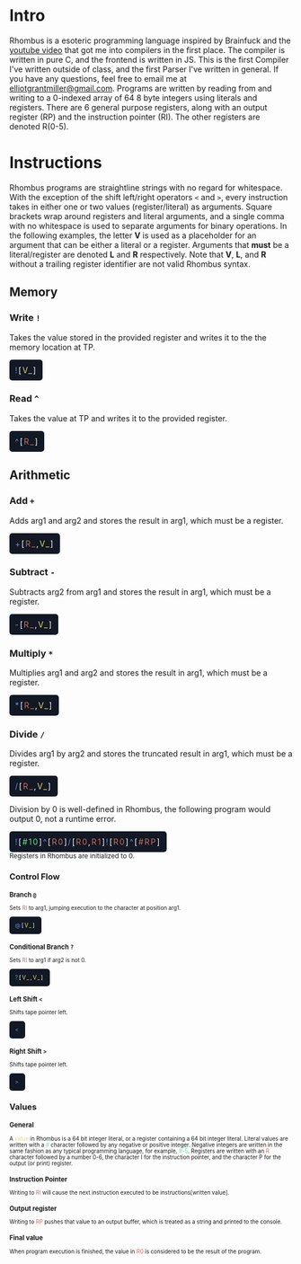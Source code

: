 <style>
    .reg { color: #CD6C5C;}
    .lit { color: #5FE792;}
    .inst { color: #5F8EE7;}
    .val { color: #E0DC75;}
    .snippet {
        background-color: #121824;
        color: white;
        padding: 10px;
        display: inline-block; /* Shrinks to fit content */
        border-radius: 5px; /* Optional rounded corners */
        letter-spacing: 2px
    }
</style>
# Intro

Rhombus is a esoteric programming language inspired by Brainfuck and the [youtube video](https://www.youtube.com/watch?v=QdnxjYj1pS0) that got me into compilers in the first place. The compiler is written in pure C, and the frontend is written in JS. This is the first Compiler I've written outside of class, and the first Parser I've written in general. If you have any questions, feel free to email me at [elliotgrantmiller@gmail.com](mailto:elliotgrantmiller@gmail.com). Programs are written by reading from and writing to a 0-indexed array of 64 8 byte integers using literals and registers. There are 6 general purpose registers, along with an output register (RP) and the instruction pointer (RI). The other registers are denoted R(0-5). 

# Instructions

Rhombus programs are straightline strings with no regard for whitespace. With the exception of the shift left/right operators `<` and `>`, 
every instruction takes in either one or two values (register/literal) as arguments. Square brackets wrap around registers and literal arguments, and a single comma with no whitespace is used to separate arguments for binary operations. In the following examples, the letter **V** is used as a placeholder for an argument that can be either a literal or a register. Arguments that **must** be a literal/register are denoted **L** and **R** respectively. Note that **V**, **L**, and **R** without a trailing register identifier are not valid Rhombus syntax.

## Memory

### Write `!` 

Takes the value stored in the provided register and writes it to the the memory location at TP. 

<div class="snippet">
    <span class="inst">!</span>[<span class="val">V_</span>]
</div>

### Read `^`

Takes the value at TP and writes it to the provided register.

<div class="snippet">
    <span class="inst">^</span>[<span class="reg">R_</span>]
</div>

## Arithmetic 

### Add `+`
Adds arg1 and arg2 and stores the result in arg1, which must be a register.
<div class="snippet">
    <span class="inst">+</span>[<span class="reg">R_</span>,<span class="val">V_</span>]
</div>

### Subtract `-`
Subtracts arg2 from arg1 and stores the result in arg1, which must be a register.
<div class="snippet">
    <span class="inst">-</span>[<span class="reg">R_</span>,<span class="val">V_</span>]
</div>

### Multiply `*`
Multiplies arg1 and arg2 and stores the result in arg1, which must be a register.
<div class="snippet">
    <span class="inst">*</span>[<span class="reg">R_</span>,<span class="val">V_</span>]
</div>

### Divide `/`
Divides arg1 by arg2 and stores the truncated result in arg1, which must be a register.
<div class="snippet">
    <span class="inst">/</span>[<span class="reg">R_</span>,<span class="val">V_</span>]
</div>

 Division by 0 is well-defined in Rhombus, the following program would output 0, not a runtime error. <div class="snippet"><span class="inst">!</span>[<span class="lit">#10</span>]<span class="inst">^</span>[<span class="reg">R0</span>]<span class="inst">/</span>[<span class="reg">R0</span>,<span class="reg">R1</span>]<span class="inst">!</span>[<span class="reg">R0</span>]<span class="inst">^</span>[<span class="reg">#RP</span>]</div>
<br/><sup>Registers in Rhombus are initialized to 0.<sup/>

## Control Flow

### Branch `@`
Sets <span class="reg">RI</span> to arg1, jumping execution to the character at position arg1.

<div class="snippet">
    <span class="inst">@</span>[<span class="val">V_</span>]
</div>

### Conditional Branch `?` 
Sets <span class="reg">RI</span> to arg1 if arg2 is not 0.
<div class="snippet">
    <span class="inst">?</span>[<span class="val">V_</span>,<span class="val">V_</span>]
</div>

### Left Shift `<`
Shifts tape pointer left.
<div class="snippet">
    <span class="inst"><</span>
</div>

### Right Shift `>`
Shifts tape pointer left.
<div class="snippet">
    <span class="inst">></span>
</div>

## Values

### General
A <span class="val"> value </span> in Rhombus is a 64 bit integer literal, or a register containing a 64 bit integer literal. Literal values are written with a <span class="lit"> # </span> character followed by any negative or positive integer. Negative integers are written in the same fashion as any typical programming language, for example, <span class="lit">#-5</span>. Registers are written with an <span class="reg"> R</span> character followed by a number 0-6, the character I for the instruction pointer, and the character P for the output (or print) register. 

### Instruction Pointer
Writing to <span class="reg">RI</span> will cause the next instruction executed to be instructions[written value].

### Output register
Writing to <span class="reg">RP</span> pushes that value to an output buffer, which is treated as a string and printed to the console.

### Final value
When program execution is finished, the value in <span class="reg">R0</span> is considered to be the result of the program.